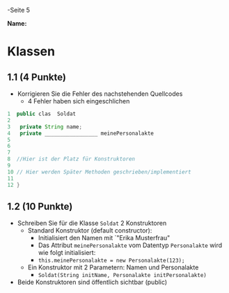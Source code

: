 -Seite 5

**Name:**

# Klassen

## 1.1 (4 Punkte)

* Korrigieren Sie die Fehler des nachstehenden Quellcodes
	* 4 Fehler haben sich eingeschlichen

```java
1  public clas  Soldat
2  
3  	private String name;
4 	private _________________ meinePersonalakte
5  
6  
7  
8  //Hier ist der Platz für Konstruktoren
9  
10 // Hier werden Später Methoden geschrieben/implementiert
11
12 }
```

## 1.2 (10 Punkte)
* Schreiben Sie für die Klasse `Soldat` 2 Konstruktoren
	* Standard Konstruktor (default constructor):
		* Initialisiert den Namen mit `"Erika Musterfrau"
		* Das Attribut `meinePersonalakte` vom Datentyp `Personalakte` wird wie folgt initialisiert:
		*  `this.meinePersonalakte = new Personalakte(123);`
	* Ein Konstruktor mit 2 Parametern: Namen und Personalakte
		* `Soldat(String initName, Personalakte initPersonalakte)`
* Beide Konstruktoren sind öffentlich sichtbar (public)

```

















```
